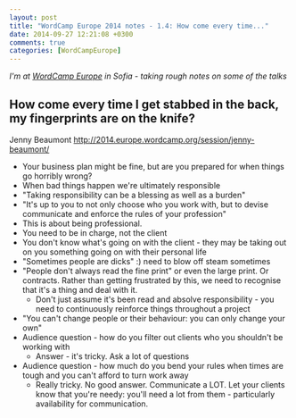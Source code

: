 ```yaml
---
layout: post
title: "WordCamp Europe 2014 notes - 1.4: How come every time..."
date: 2014-09-27 12:21:08 +0300
comments: true
categories: [WordCampEurope]
---
```


_I'm at [WordCamp Europe](http://2014.europe.wordcamp.org/) in Sofia - taking rough notes on some of the talks_

## How come every time I get stabbed in the back, my fingerprints are on the knife?
Jenny Beaumont http://2014.europe.wordcamp.org/session/jenny-beaumont/

* Your business plan might be fine, but are you prepared for when things go horribly wrong?
* When bad things happen we're ultimately responsible
* "Taking responsibility can be a blessing as well as a burden"
* "It's up to you to not only choose who you work with, but to devise communicate and enforce the rules of your profession"
* This is about being professional.
* You need to be in charge, not the client
* You don't know what's going on with the client - they may be taking out on you something going on with their personal life
* "Sometimes people are dicks" :) need to blow off steam sometimes
* "People don't always read the fine print" or even the large print. Or contracts. Rather than getting frustrated by this, we need to recognise that it's a thing and deal with it.
  * Don't just assume it's been read and absolve responsibility - you need to continuously reinforce things throughout a project
* "You can't change people or their behaviour: you can only change your own"
* Audience question - how do you filter out clients who you shouldn't be working with
  * Answer - it's tricky. Ask a lot of questions
* Audience question - how much do you bend your rules when times are tough and you can't afford to turn work away
  * Really tricky. No good answer. Communicate a LOT. Let your clients know that you're needy: you'll need a lot from them - particularly availability for communication.


